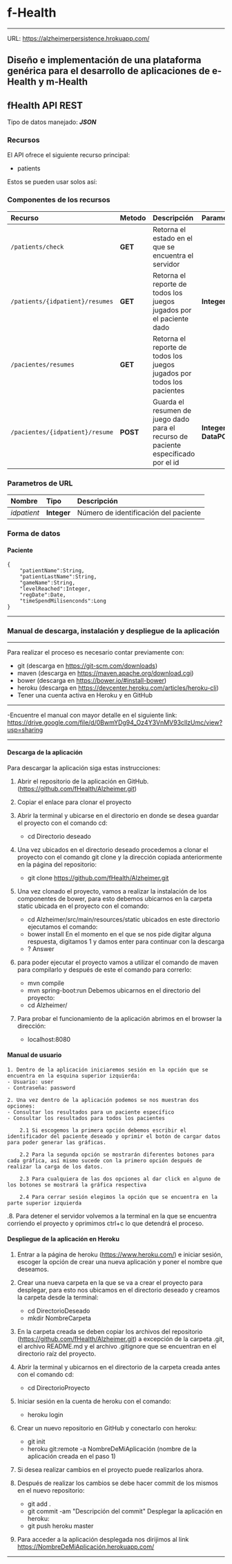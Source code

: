 # f-Health
___

URL: https://alzheimerpersistence.hrokuapp.com/

## Diseño e implementación de una plataforma genérica para el desarrollo de aplicaciones de e-Health y m-Health 

## fHealth API REST

Tipo de datos manejado:  ***JSON***

### Recursos

El API ofrece el siguiente recurso principal:

- patients

Estos se pueden usar solos así:

### Componentes de los recursos

| Recurso | Metodo | Descripción | Parametro | Retorno |
| :------ | :----- | :---------- | :-------- | :------ |
| `/patients/check` | **GET** | Retorna el estado en el que se encuentra el servidor | | **String** |
| `/patients/{idpatient}/resumes` | **GET** | Retorna el reporte de todos los juegos jugados por el paciente dado | **Integer**| **List<DataPOJO>** |
| `/pacientes/resumes` | **GET** | Retorna el reporte de todos los juegos jugados por todos los pacientes | | **List<DataPOJO>** |
| `/pacientes/{idpatient}/resume` | **POST** | Guarda el resumen de juego dado para el recurso de paciente específicado por el id| **Integer, DataPOJO** | |


### Parametros de URL

| Nombre | Tipo | Descripción |
| :----- | :--- | :---------- |
| *idpatient* | **Integer**| Número de identificación del paciente |

### Forma de datos

#### Paciente

	{	
		"patientName":String,
		"patientLastName":String,
		"gameName":String,
		"levelReached":Integer,
		"regDate":Date,
		"timeSpendMilisenconds":Long
	}
_______

### Manual de descarga, instalación y despliegue de la aplicación
_______

Para realizar el proceso es necesario contar previamente con:
- git (descarga en https://git-scm.com/downloads)
- maven (descarga en https://maven.apache.org/download.cgi)
- bower (descarga en https://bower.io/#install-bower)
- heroku (descarga en https://devcenter.heroku.com/articles/heroku-cli)
- Tener una cuenta activa en Heroku y en GitHub
_______

-Encuentre el manual con mayor detalle en el siguiente link: https://drive.google.com/file/d/0BwmYDg94_Oz4Y3VnMV93cllzUmc/view?usp=sharing

_______

#### Descarga de la aplicación

Para descargar la aplicación siga estas instrucciones:

1. Abrir el repositorio de la aplicación en GitHub. (https://github.com/fHealth/Alzheimer.git)

2. Copiar el enlace para clonar el proyecto

3. Abrir la terminal y ubicarse en el directorio en donde se desea guardar el proyecto con el comando cd:
	- cd Directorio deseado

4. Una vez ubicados en el directorio deseado procedemos a clonar el proyecto con el comando git clone y la dirección copiada anteriormente en la página del repositorio:
	- git clone https://github.com/fHealth/Alzheimer.git

5. Una vez clonado el proyecto, vamos a realizar la instalación de los componentes de bower, para esto debemos ubicarnos en la carpeta static ubicada en el proyecto con el comando:
	- cd Alzheimer/src/main/resources/static
ubicados en este directorio ejecutamos el comando:
	- bower install
En el momento en el que se nos pide digitar alguna respuesta, digitamos 1 y damos enter para continuar con la descarga
	- ? Answer

6. para poder ejecutar el proyecto vamos a utilizar el comando de maven para compilarlo y después de este el comando para correrlo:
	- mvn compile
	- mvn spring-boot:run
Debemos ubicarnos en el directorio del proyecto:
	- cd Alzheimer/

7. Para probar el funcionamiento de la aplicación abrimos en el browser la dirección:
	- localhost:8080

#### Manual de usuario

	1. Dentro de la aplicación iniciaremos sesión en la opción que se encuentra en la esquina superior izquierda:
	- Usuario: user
	- Contraseña: password

	2. Una vez dentro de la aplicación podemos se nos muestran dos opciones:
	- Consultar los resultados para un paciente específico
	- Consultar los resultados para todos los pacientes

		2.1 Si escogemos la primera opción debemos escribir el identificador del paciente deseado y oprimir el botón de cargar datos para poder generar las gráficas.

		2.2 Para la segunda opción se mostrarán diferentes botones para cada gráfica, así mismo sucede con la primero opción después de realizar la carga de los datos.

		2.3 Para cualquiera de las dos opciones al dar click en alguno de los botones se mostrará la gráfica respectiva

		2.4 Para cerrar sesión elegimos la opción que se encuentra en la parte superior izquierda

.8. Para detener el servidor volvemos a la terminal en la que se encuentra corriendo el proyecto y oprimimos ctrl+c lo que detendrá el proceso.

#### Despliegue de la aplicación en Heroku

1. Entrar a la página de heroku (https://www.heroku.com/) e iniciar sesión, escoger la opción de crear una nueva aplicación y poner el nombre que deseamos.

2. Crear una nueva carpeta en la que se va a crear el proyecto para desplegar, para esto nos ubicamos en el directorio deseado y creamos la carpeta desde la terminal:
	- cd DirectorioDeseado
	- mkdir NombreCarpeta

3. En la carpeta creada se deben copiar los archivos del repositorio (https://github.com/fHealth/Alzheimer.git) a excepción de la carpeta .git, el archivo README.md y el archivo .gitignore que se encuentran en el directorio raíz del proyecto.

4. Abrir la terminal y ubicarnos en el directorio de la carpeta creada antes con el comando cd:
	- cd DirectorioProyecto

5. Iniciar sesión en la cuenta de heroku con el comando:
	- heroku login

6. Crear un nuevo repositorio en GitHub y conectarlo con heroku:
	- git init
	- heroku git:remote -a NombreDeMiAplicación (nombre de la aplicación creada en el paso 1)

7. Si desea realizar cambios en el proyecto puede realizarlos ahora.

8. Después de realizar los cambios se debe hacer commit de los mismos en el nuevo repositorio:
	- git add .
	- git commit -am "Descripción del commit"
Desplegar la aplicación en heroku:
	- git push heroku master

9. Para acceder a la aplicación desplegada nos dirijimos al link https://NombreDeMiAplicación.herokuapp.com/
_______
